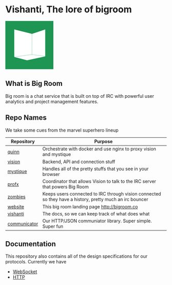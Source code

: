 # Vishanti, The lore of bigroom

![](./imgs/logo_small.jpg)

## What is Big Room

Big room is a chat service that is built on top of IRC with powerful user analytics and project management features.

## Repo Names

We take some cues from the marvel superhero lineup

| Repository                                            | Purpose                                                                                                       |
|-------------------------------------------------|---------------------------------------------------------------------------------------------------------------|
| [quinn](https://github.com/BigRoom/quinn)       | Orchestrate with docker and use nginx to proxy vision and mystique                                            |
| [vision](https://github.com/BigRoom/vision)     | Backend, API and connection stuff                                                     |
| [mystique](https://github.com/BigRoom/mystique) | Handles all of the pretty stuffs that you see in your browser                        |
| [profx](https://github.com/BigRoom/profx)       | Coordinator that allows Vision to talk to the IRC server that powers Big Room                      |
| [zombies](https://github.com/BigRoom/zombies)   | Keeps users connected to IRC through vision connected so they have a history, pretty much an irc bouncer |
| [website](https://github.com/BigRoom/website)   | This big room landing page http://bigroom.co                                                                |
| [vishanti](https://github.com/BigRoom/vishanti) | The docs, so we can keep track of what does what                                                              |
| [communicator](https://github.com/BigRoom/communicator) | Our HTTP/JSON communiator library. Super simple. Super fun |

## Documentation

This repository also contains all of the design specifications for our protocols. Currently we have

- [WebSocket](WEBSOCKET_PROTOCOL.md)
- [HTTP](HTTP_PROTOCOL.md)
